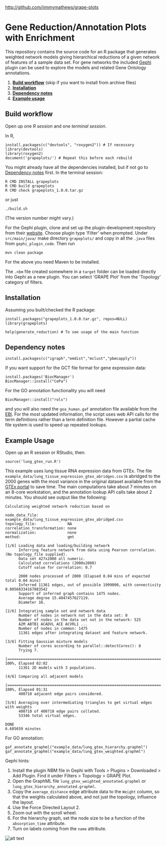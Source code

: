<http://github.com/jimmymathews/grape-plots>

Gene Reduction/Annotation Plots with Enrichment
===============================================

This repository contains the source code for an R package that generates weighted network models giving hierarchical reductions of a given network of features of a sample data set. For gene networks the included [Gephi](https://gephi.org) plugin can be used to explore the models and related Gene Ontology annotations.

  1. **[Build workflow](#BuildWorkflow)** (skip if you want to install from archive files)
  2. **[Installation](#Installation)**
  3. **[Dependency notes](#DependencyNotes)**
  4. **[Example usage](#Example)**

Build workflow <a name="BuildWorkflow"></a>
--------------

Open up one *R session* and one *terminal session*.

In R,
```
install.packages(c("devtools", "roxygen2")) # If necessary
library(devtools)
library(roxygen2)
document('grapeplots/') # Repeat this before each rebuild
```

You might already have all the dependencies installed, but if not go to [Dependency notes](#DependencyNotes) first. In the terminal session:
```
R CMD INSTALL grapeplots
R CMD build grapeplots
R CMD check grapeplots_1.0.0.tar.gz
```

or just
```
./build.sh
```

(The version number might vary.)

For the Gephi plugin, clone and set up the plugin-development repository from their [website](https://gephi.org). Choose plugin type 'Filter' when prompted. Under `src/main/java/` make directory `grapeplots/` and copy in all the `.java` files from `gephi_plugin_code`. Then run

```
mvn clean package
```

For the above you need Maven to be installed.

The `.nbm` file created somewhere in a `target` folder can be loaded directly into Gephi as a new plugin. You can select 'GRAPE Plot' from the 'Topology' category of filters.

Installation <a name="Installation"></a>
------------
Assuming you built/checked the R package:

```
install.packages("grapeplots_1.0.0.tar.gz", repos=NULL)
library(grapeplots)

help(generate_reduction) # To see usage of the main function
```

Dependency notes <a name="DependencyNotes"></a>
----------------

```
install.packages(c("igraph","emdist","mclust","pbmcapply"))
```

If you want support for the GCT file format for gene expression data:

```
install.packages('BiocManager')
BiocManager::install("CePa")
```

For the GO annotation functionality you will need

```
BiocManager::install("rols")
```

and you will also need the `goa_human.gaf` annotation file available from the [EBI](https://www.ebi.ac.uk/GOA/downloads). For the most updated information, the script uses web API calls for the term definitions rather than a term definition file. However a partial cache file system is used to speed up repeated lookups.

Example Usage <a name="Example"></a>
-------------

Open up an R session or RStudio, then:

```
source('lung_gtex_run.R')
```

This example uses lung tissue RNA expression data from GTEx. The file `example_data/lung_tissue_expression_gtex_abridges.csv` is abridged to the 2000 genes with the most variance in the original dataset available from the [GTEx portal](https://gtexportal.org/) to save time. The main computations take about 7 minutes on an 8-core workstation, and the annotation lookup API calls take about 2 minutes. You should see output like the following:

```
Calculating weighted network reduction based on

node_data_file:             example_data/lung_tissue_expression_gtex_abridged.csv
topology_file:              NA
correlation_transformation: none
normalization:              none
method:                     gmt

[1/6] Loading data and loading/building network
      Inferring feature network from data using Pearson correlation. (No topology_file supplied).
      Data set 427x2000 all numeric.
      Calculated correlations (2000x2000)
      Cutoff value for correlation: 0.7

      2000 nodes processed of 2000 (Elapsed 0.04 mins of expected total 0.04 mins)
      Inferred 11361 edges, out of possible 1999000, with connectivity 0.00568334167083542
      Support of inferred graph contains 1475 nodes.
      Average degree 15.4047457627119.
      Diameter 16.

[2/6] Integrating sample set and network data
      Number of nodes in network not in the data set: 0
      Number of nodes in the data set not in the network: 525
      A2M ABTB1 ACADVL ACE ACVRL1 ...
      Number of nodes in common: 1475
      11361 edges after integrating dataset and feature network.

[3/6] Fitting Gaussian mixture models
      Number of cores according to parallel::detectCores(): 8
      Trying 7.
  |=====================================================================| 100%, Elapsed 02:02
      11361 2D models with 3 populations.

[4/6] Comparing all adjacent models
  |=====================================================================| 100%, Elapsed 01:31
      400710 adjacent edge pairs considered.

[5/6] Averaging over intermediating triangles to get virtual edges with weights
      400710 of 400710 edge pairs collated.
      53346 total virtual edges.

DONE
6.685659 minutes
```

For GO annotation:

```
gaf_annotate_graphml("example_data/lung_gtex_hierarchy.graphml")
gaf_annotate_graphml("example_data/lung_gtex_weighted.graphml")
```

Gephi hints:

  1. Install the plugin NBM file in Gephi with Tools > Plugins > Downloaded > Add Plugin. Find it under Filters > Topology > GRAPE Plot.
  2. Open the GraphML file `lung_gtex_weighted_annotated.graphml` or `lung_gtex_hierarchy_annotated.graphml`.
  3. Copy the `average_distance` edge attribute data to the `Weight` column, so that the weights calculated above, and not just the topology, influence the layout.
  4. Use the Force Directed Layout 2.
  5. Zoom out with the scroll wheel.
  6. For the hierarchy graph, set the node size to be a function of the `absorption_time` attribute.
  7. Turn on labels coming from the `name` attribute.

![alt text](example_data/lunggtex.png)











